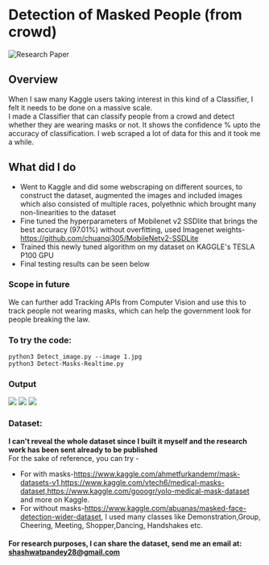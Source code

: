 # Detection of Masked People (from crowd) 
![Research Paper](https://www.sciencedirect.com/science/article/pii/S1568494622004926)

## Overview
When I saw many Kaggle users taking interest in this kind of a Classifier, I felt it needs to be done on a massive scale.</br>
I made a Classifier that can classify people from a crowd and detect whether they are wearing masks or not. It shows the confidence % upto the accuracy of classification. I web scraped a lot of data for this and it took me a while. </br>
## What did I do
- Went to Kaggle and did some webscraping on different sources, to construct the dataset, augmented the images and included images which also consisted of multiple races, polyethnic which brought many non-linearities to the dataset
- Fine tuned the hyperparameters of Mobilenet v2 SSDlite that brings the best accuracy (97.01%) without overfitting, used Imagenet weights- https://github.com/chuanqi305/MobileNetv2-SSDLite
- Trained this newly tuned algorithm on my dataset on KAGGLE's TESLA P100 GPU 
- Final testing results can be seen below

### Scope in future
We can further add Tracking APIs from Computer Vision and use this to track people not wearing masks, which can help the government look for people breaking the law. 

### To try the code:
 ```python3 Detect_image.py --image 1.jpg``` </br>
 ```python3 Detect-Masks-Realtime.py ```
### Output

![](https://github.com/Shaxpy/Robotics-and-AI/blob/master/Mask_Classifier/Output/test.jpeg)
![](https://github.com/Shaxpy/Robotics-and-AI/blob/master/Mask_Classifier/Output/output6.jpeg)
![](https://github.com/Shaxpy/Robotics-and-AI/blob/master/Mask_Classifier/Output/output5.jpeg)

### Dataset:
**I can't reveal the whole dataset since I built it myself and the research work has been sent already to be published** <br>
For the sake of reference, you can try -<br>
- For with masks-https://www.kaggle.com/ahmetfurkandemr/mask-datasets-v1,https://www.kaggle.com/vtech6/medical-masks-dataset,https://www.kaggle.com/gooogr/yolo-medical-mask-dataset and more on Kaggle.</br> 
- For without masks-https://www.kaggle.com/abuanas/masked-face-detection-wider-dataset, I used many classes like Demonstration,Group, Cheering, Meeting, Shopper,Dancing, Handshakes etc. 
#### For research purposes, I can share the dataset, send me an email at: shashwatpandey28@gmail.com
